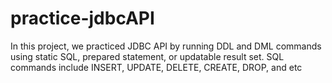 # practice-jdbcAPI
In this project, we practiced JDBC API by running DDL and DML commands using static SQL, prepared statement, or updatable result set. SQL commands include INSERT, UPDATE, DELETE, CREATE, DROP, and etc 
